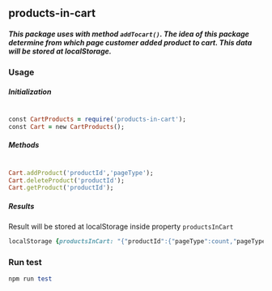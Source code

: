 ## products-in-cart

##### This package uses with method `addTocart()`. The idea of this package determine from which page customer added product to cart. This data will be stored at localStorage.

### Usage
##### Initialization
#
```ruby
const CartProducts = require('products-in-cart');
const Cart = new CartProducts();
```
##### Methods
#
```ruby
Cart.addProduct('productId','pageType');
Cart.deleteProduct('productId');
Cart.getProduct('productId');
```

##### Results
Result will be stored at localStorage inside property `productsInCart`
```ruby
localStorage {productsInCart: "{"productId":{"pageType":count,"pageType":count,"quantity":count}}", length: 1}
```

### Run test
```ruby
npm run test
```